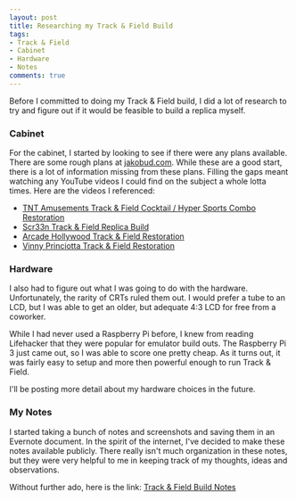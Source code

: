 ```yaml
---
layout: post
title: Researching my Track & Field Build
tags:
- Track & Field
- Cabinet
- Hardware
- Notes
comments: true
---
```

Before I committed to doing my Track & Field build, I did a lot of research to try and figure out if it would be feasible to build a replica myself.

### Cabinet
For the cabinet, I started by looking to see if there were any plans available. There are some rough plans at [jakobud.com](http://jakobud.com). While these are a good start, there is a lot of information missing from these plans. Filling the gaps meant watching any YouTube videos I could find on the subject a whole lotta times. Here are the videos I referenced:

* [TNT Amusements Track & Field Cocktail / Hyper Sports Combo Restoration](https://www.youtube.com/watch?v=MKPYPV4BuFo)
* [Scr33n Track & Field Replica Build](https://www.youtube.com/watch?v=6qmcfn3i-7U)
* [Arcade Hollywood Track & Field Restoration](https://www.youtube.com/watch?v=CS_Lo_0XuMY)
* [Vinny Princiotta Track & Field Restoration](https://www.youtube.com/watch?v=Kch3BNQWthM)

### Hardware
I also had to figure out what I was going to do with the hardware. Unfortunately, the rarity of CRTs ruled them out. I would prefer a tube to an LCD, but I was able to get an older, but adequate 4:3 LCD for free from a coworker.

While I had never used a Raspberry Pi before, I knew from reading Lifehacker that they were popular for emulator build outs. The Raspberry Pi 3 just came out, so I was able to score one pretty cheap. As it turns out, it was fairly easy to setup and more then powerful enough to run Track & Field.

I'll be posting more detail about my hardware choices in the future.

### My Notes
I started taking a bunch of notes and screenshots and saving them in an Evernote document. In the spirit of the internet, I've decided to make these notes available publicly. There really isn't much organization in these notes, but they were very helpful to me in keeping track of my thoughts, ideas and observations.

Without further ado, here is the link: [Track & Field Build Notes](https://www.evernote.com/l/AOwfSVJbZ25Nx5qavJQ6DHwzTGM-xb2wfPg)